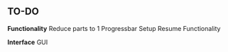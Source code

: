 ## TO-DO

<b>Functionality</b>
    Reduce parts to 1
    Progressbar Setup
    Resume Functionality

<b>Interface</b>
    GUI